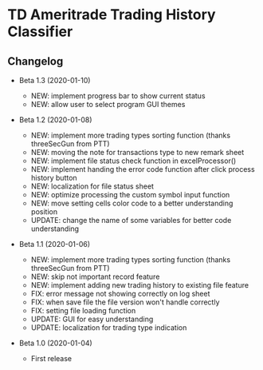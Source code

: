 # TD Ameritrade Trading History Classifier

## Changelog

* Beta 1.3 (2020-01-10)
    * NEW: implement progress bar to show current status
    * NEW: allow user to select program GUI themes

* Beta 1.2 (2020-01-08)
    * NEW: implement more trading types sorting function (thanks threeSecGun from PTT)
    * NEW: moving the note for transactions type to new remark sheet
    * NEW: implement file status check function in excelProcessor()
    * NEW: implement handing the error code function after click process history button
    * NEW: localization for file status sheet
    * NEW: optimize processing the custom symbol input function
    * NEW: move setting cells color code to a better understanding position
    * UPDATE: change the name of some variables for better code understanding

* Beta 1.1 (2020-01-06)
    * NEW: implement more trading types sorting function (thanks threeSecGun from PTT)
    * NEW: skip not important record feature
    * NEW: implement adding new trading history to existing file feature
    * FIX: error message not showing correctly on log sheet
    * FIX: when save file the file version won't handle correctly
    * FIX: setting file loading function
    * UPDATE: GUI for easy understanding
    * UPDATE: localization for trading type indication

* Beta 1.0 (2020-01-04)
    * First release